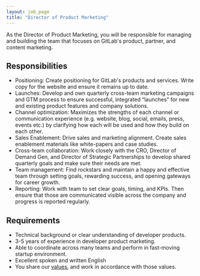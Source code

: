 ```yaml
---
layout: job_page
title: "Director of Product Marketing"
---
```


As the Director of Product Marketing, you will be responsible for managing and building the team that focuses on GitLab's product, partner, and content marketing. 

## Responsibilities

* Positioning: Create positioning for GitLab's products and services. Write copy for the website and ensure it remains up to date. 
* Launches: Develop and own quarterly cross-team marketing campaigns and GTM process to ensure successful, integrated “launches” for new and existing product features and company solutions.
* Channel optimization: Maximizes the strengths of each channel or communication experience (e.g. website, blog, social, emails, press, events etc.) by clarifying how each will be used and how they build on each other.
* Sales Enablement: Drive sales and marketing alignment. Create sales enablement materials like white-papers and case studies.
* Cross-team collaboration: Work closely with the CRO, Director of Demand Gen, and Director of Strategic Partnerships to develop shared quarterly goals and make sure their needs are met.
* Team management: Find rockstars and maintain a happy and effective team through setting goals, rewarding success, and opening gateways for career growth.
* Reporting: Work with team to set clear goals, timing, and KPIs. Then ensure that those are communicated visible across the company and progress is reported regularly.

## Requirements

* Technical background or clear understanding of developer products.
* 3-5 years of experience in developer product marketing.
* Able to coordinate across many teams and perform in fast-moving startup environment.
* Excellent spoken and written English
* You share our [values](/handbook/#values), and work in accordance with those values.
